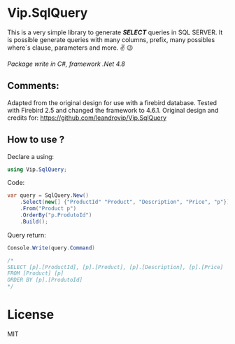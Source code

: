 # Vip.SqlQuery

This is a very simple library to generate ***SELECT***  queries in SQL SERVER. It is possible generate queries with many columns, prefix, many possibles where´s clause, parameters and more. :v: :wink:

_Package write in C#, framework .Net 4.8_

## Comments:

Adapted from the original design for use with a firebird database.
Tested with Firebird 2.5 and changed the framework to 4.6.1.
Original design and credits for:
https://github.com/leandrovip/Vip.SqlQuery


## How to use ?

Declare a using:

```csharp
using Vip.SqlQuery;
```

Code:

```csharp
var query = SqlQuery.New()
    .Select(new[] {"ProductId" "Product", "Description", "Price", "p"})
    .From("Product p")
    .OrderBy("p.ProdutoId")
    .Build();
```

Query return:

```csharp
Console.Write(query.Command)

/*
SELECT [p].[ProductId], [p].[Product], [p].[Description], [p].[Price]
FROM [Product] [p]
ORDER BY [p].[ProdutoId]
*/
```

# License
MIT
